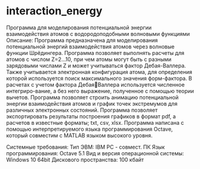 # interaction_energy
Программа для моделирования потенциальной энергии взаимодействия атомов с водородоподобными волновыми функциями
Описание:
Программа предназначена для моделирования потенциальной энергий взаимодействия атомов через волновые функции Шрёдингера. Программа позволяет выполнять расчеты для атомов с числом Z=2…10, при чем атомы могут быть с разными зарядовыми числами Z и может учитываться фактор Дебая-Валлера. Также учитывается электронная конфигурация атома, для определения которой используется поиск максимального значения форм-фактора. В расчетах с учетом фактора ДебаяВаллера используется численное интегриро-вание, а без него выражение, полученное с помощью теории вычетов. 
Программа позволяет строить анимацию потенциальной энергии взаимодействия атомов и график точек экстремумов для различных электронных состояний. Программа позволяет экспортировать результаты построения графиков в формат pdf, а расчетов в известные форматы; txt, csv, xlsx. Программа написана с помощью интерпретируемого языка программирования Octave, который совместим с MATLAB языком высокого уровня. 

Системные требования:
Тип ЭВМ: IBM PC - совмест. ПК
Язык программирования: Octave 5.1
Вид и версия операционной системы: Windows 10 64bit
Дискового пространства: 100 кбайт

